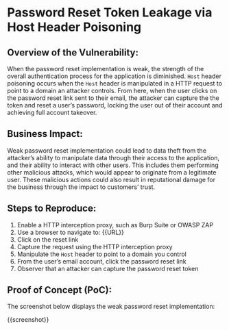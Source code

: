 # Password Reset Token Leakage via Host Header Poisoning

## Overview of the Vulnerability:

When the password reset implementation is weak, the strength of the overall authentication process for the application is diminished. `Host` header poisoning occurs when the `Host` header is manipulated in a HTTP request to point to a domain an attacker controls. From here, when the user clicks on the password reset link sent to their email, the attacker can capture the the token and reset a user’s password, locking the user out of their account and achieving full account takeover.

## Business Impact:

Weak password reset implementation could lead to data theft from the attacker’s ability to manipulate data through their access to the application, and their ability to interact with other users. This includes them performing other malicious attacks, which would appear to originate from a legitimate user. These malicious actions could also result in reputational damage for the business through the impact to customers’ trust.

## Steps to Reproduce:

1. Enable a HTTP interception proxy, such as Burp Suite or OWASP ZAP
1. Use a browser to navigate to: {{URL}}
1. Click on the reset link
1. Capture the request using the HTTP interception proxy
1. Manipulate the `Host` header to point to a domain you control
1. From the user’s email account, click the password reset link
1. Observer that an attacker can capture the password reset token

## Proof of Concept (PoC):

The screenshot below displays the weak password reset implementation:

{{screenshot}}
